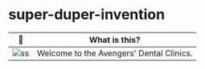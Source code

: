# super-duper-invention
| :tooth: | What is this? |
| --- | --- |
| ![ss](https://preview.redd.it/sma4gpdisnc01.png?auto=webp&s=fbeafc7da6f23d00a78362a22f192b62ae96832f) | Welcome to the Avengers' Dental Clinics.
